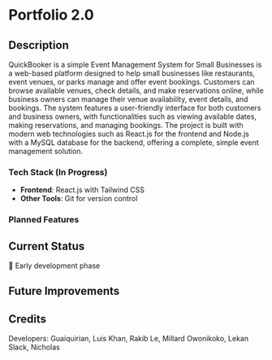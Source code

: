 # Portfolio 2.0

## Description

QuickBooker is a simple Event Management System for Small Businesses is a web-based platform designed to help small businesses like restaurants, event venues, or parks manage and offer event bookings. Customers can browse available venues, check details, and make reservations online, while business owners can manage their venue availability, event details, and bookings. The system features a user-friendly interface for both customers and business owners, with functionalities such as viewing available dates, making reservations, and managing bookings. The project is built with modern web technologies such as React.js for the frontend and Node.js with a MySQL database for the backend, offering a complete, simple event management solution.

### Tech Stack (In Progress)

- **Frontend**: React.js with Tailwind CSS
- **Other Tools**: Git for version control

### Planned Features

## Current Status

🚧 Early development phase

## Future Improvements

## Credits

Developers:
Guaiquirian, Luis
Khan, Rakib
Le, Millard
Owonikoko, Lekan
Slack, Nicholas
